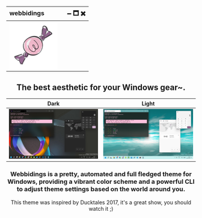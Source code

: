 <div id='intro' align='center'>

<h3>

  | webbidingsㅤㅤㅤㅤ🗕 🗖 ✖ |
  | ------------------------ |
  | <img src='./assets/webbidings-tiny196.png' width='128' align='center'/> |

</h3>

## The best aesthetic for your Windows gear~.

| Dark | Light |
| ---- | ----- |
| ![image](./assets/screenshots/example-dark-windows.png) | ![image](./assets/screenshots/example-light-windows.png) |

<h3>Webbidings is a pretty, automated and full fledged theme for Windows, providing
a vibrant color scheme and a powerful CLI to adjust theme settings based on the
world around you.</h3>

This theme was inspired by Ducktales 2017, it's a great show, you should watch it ;)

</div>

